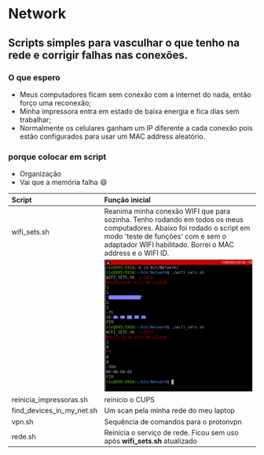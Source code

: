 # Network

## Scripts simples para vasculhar o que tenho na rede e corrigir falhas nas conexões.

### O que espero

- Meus computadores ficam sem conexão com a internet do nada, então forço uma reconexão;
- Minha impressora entra em estado de baixa energia e fica dias sem trabalhar;
- Normalmente os celulares ganham um IP diferente a cada conexão pois estão configurados para usar um MAC address aleatório.

### porque colocar em script

- Organização
- Vai que a memória falha :smile:

|Script|Função inicial|
|:-|:-|
|wifi_sets.sh|Reanima minha conexão WIFI que para sozinha. Tenho rodando em todos os meus computadores. Abaixo foi rodado o script em modo 'teste de funções' com e sem o adaptador WIFI habilitado. Borrei o MAC address e o WIFI ID. |
||![Test Option](https://github.com/freric-51/scripts/blob/main/Network/wifi_sets.png) |
|reinicia_impressoras.sh|reinicio o CUPS|
|find_devices_in_my_net.sh|Um scan pela minha rede do meu laptop|
|vpn.sh|Sequência de comandos para o protonvpn|
|rede.sh|Reinicia o serviço de rede. Ficou sem uso após **wifi_sets.sh** atualizado|
